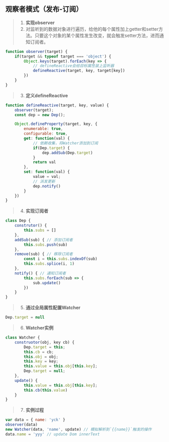 ## 观察者模式（发布-订阅）
> 1. **实现observer**  
> 2. 对监听到的数据对象进行遍历，给他的每个属性加上getter和setter方法。只要这个对象的某个属性发生改变，就会触发setter方法，进而通知订阅者。
````javascript
function observer(target) {
    if(target && typeof target === 'object') {
        Object.keys(target).forEach(key => {
            // defineReactive会给目标属性装上监听器
            defineReactive(target, key, target[key])
        })
    }
}
````

> 3. **定义defineReactive**
````javascript
function defineReactive(target, key, value) {
    observer(target);
    const dep = new Dep();

    Object.defineProperty(target, key, {
        enumerable: true,
        configurable: true,
        get: function(val) {
            // 依赖收集，将Watcher添加到订阅
            if(Dep.target) {
                dep.addSub(Dep.target)
            }
            return val
        },
        set: function(val) {
            value = val;
            // 派发更新
            dep.notify()
        }
    })
}
````

> 4. **实现订阅者**
````javascript
class Dep {
    construtor() {
        this.subs = []
    },
    addSub(sub) { // 添加订阅者
        this.subs.push(sub)
    },
    remove(sub) { // 移除订阅者
        const i = this.subs.indexOf(sub)
        this.subs.splice(i, 1)
    },
    notify() { // 通知订阅者
        this.subs.forEach(sub => {
            sub.update()
        })
    }
}
````
> 5. **通过全局属性配置Watcher**
````javascript
Dep.target = null
````

> 6. **Watcher实例**
````javascript
class Watcher {
    construotor(obj, key cb) {
        Dep.target = this;
        this.cb = cb;
        this.obj = obj;
        this.key = key;
        this.value = this.obj[this.key];
        Dep.target = null;
    },
    update() {
        this.value = this.obj[this.key];
        this.cb(this.value)
    }
}
````

> 7. **实例过程**
````javascript
var data = { name: 'yck' }
observer(data)
new Watcher(data, 'name', update) // 模拟解析到`{{name}}`触发的操作
data.name = 'yyy' // update Dom innerText
````
